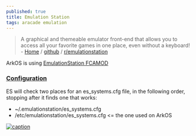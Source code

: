 ```yaml
---
published: true
title: Emulation Station
tags: aracade emulation
---
```

> A graphical and themeable emulator front-end that allows you to access all your favorite games in one place, even without a keyboard! - [Home](https://www.emulationstation.org) / [github](https://github.com/Aloshi/EmulationStation) / [r/emulationstation](https://www.reddit.com/r/emulationstation/)

ArkOS is using [EmulationStation FCAMOD](https://github.com/christianhaitian/EmulationStation-fcamod)

### [Configuration](https://github.com/christianhaitian/EmulationStation-fcamod#configuring)

ES will check two places for an es_systems.cfg file, in the following order, stopping after it finds one that works:

- ~/.emulationstation/es_systems.cfg
- /etc/emulationstation/es_systems.cfg  <= the one used on ArkOS

[![caption](https://emulationstation.org/assets/uisettings_menu.png) ](https://emulationstation.org/gettingstarted.html#config)

